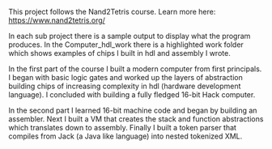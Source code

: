 This project follows the Nand2Tetris course. Learn more here: https://www.nand2tetris.org/

In each sub project there is a sample output to display what the program produces. In the Computer_hdl_work there is a highlighted work folder which shows examples of chips I built in hdl and assembly I wrote.

In the first part of the course I built a modern computer from first principals.
I began with basic logic gates and worked up the layers of abstraction building chips of increasing complexity in hdl (hardware development language). 
I concluded with building a fully fledged 16-bit Hack computer. 

In the second part I learned 16-bit machine code and began by building an assembler. Next I built a VM that creates the stack and function abstractions which translates down to assembly. Finally I built a token parser that compiles from Jack (a Java like language) into nested tokenized XML.
